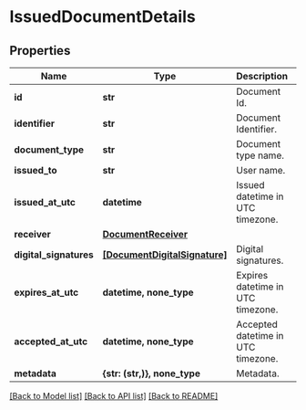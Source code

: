 # IssuedDocumentDetails


## Properties
Name | Type | Description | Notes
------------ | ------------- | ------------- | -------------
**id** | **str** | Document Id. | 
**identifier** | **str** | Document Identifier. | 
**document_type** | **str** | Document type name. | 
**issued_to** | **str** | User name. | 
**issued_at_utc** | **datetime** | Issued datetime in UTC timezone. | 
**receiver** | [**DocumentReceiver**](DocumentReceiver.md) |  | 
**digital_signatures** | [**[DocumentDigitalSignature]**](DocumentDigitalSignature.md) | Digital signatures. | 
**expires_at_utc** | **datetime, none_type** | Expires datetime in UTC timezone. | [optional] 
**accepted_at_utc** | **datetime, none_type** | Accepted datetime in UTC timezone. | [optional] 
**metadata** | **{str: (str,)}, none_type** | Metadata. | [optional] 

[[Back to Model list]](../README.md#documentation-for-models) [[Back to API list]](../README.md#documentation-for-api-endpoints) [[Back to README]](../README.md)



